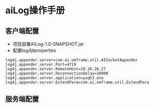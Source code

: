 # aiLog操作手册

## 客户端配置
 * 项目部署AILog-1.0-SNAPSHOT.jar
 * 配置log4j》properties
 ```
log4j.appender.server=com.ai.omframe.util.AISocketAppender
log4j.appender.server.Port=4719
log4j.appender.server.RemoteHost=20.26.26.27
log4j.appender.server.ReconnectionDelay=10000
log4j.appender.server.application=yuqh3_exe
log4j.appender.server.ExtendPara=com.ai.omframe.util.ExtendPara
```
    
## 服务端配置


